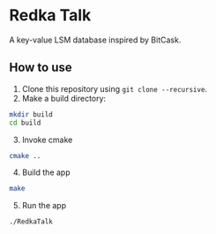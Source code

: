 # Redka Talk

A key-value LSM database inspired by BitCask.

## How to use
1. Clone this repository using ```git clone --recursive```.
2. Make a build directory:
```bash
mkdir build
cd build
```
3. Invoke cmake
```bash
cmake ..
```
4. Build the app
```bash
make
```
5. Run the app 
```bash
./RedkaTalk
```